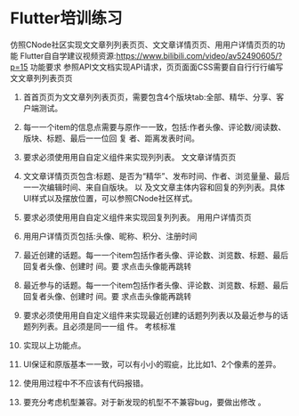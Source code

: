  # Flutter培训练习 
 仿照CNode社区实现⽂文章列列表⻚页、⽂文章详情⻚页、⽤用户详情⻚页的功能
Flutter⾃自学建议视频资源:https://www.bilibili.com/video/av52490605/?p=15 功能要求
参照API⽂文档实现API请求，⻚页⾯面CSS需要⾃自⾏行行编写 ⽂文章列列表⻚页
1. ⾸首⻚页为⽂文章列列表⻚页，需要包含4个版块tab:全部、精华、分享、客户端测试。
2. 每⼀一个item的信息点需要与原作⼀一致，包括:作者头像、评论数/阅读数、版块、标题、最后⼀一位回
复
者、距离发表时间。
3. 要求必须使⽤用⾃自定义组件来实现列列表。
⽂文章详情⻚页
1. ⽂文章详情⻚页包含:标题、是否为“精华”、发布时间、作者、浏览量量、最后⼀一次编辑时间、来⾃自版块。 以 及⽂文章主体内容和回复的列列表。具体UI样式以及摆放位置，可以参照CNode社区样式。
2. 要求必须使⽤用⾃自定义组件来实现回复列列表。
⽤用户详情⻚页
1. ⽤用户详情⻚页包括:头像、昵称、积分、注册时间
2. 最近创建的话题。每⼀一个item包括作者头像、评论数、浏览数、标题、最后回复者头像、创建时
间。要
求点击头像能再跳转
3. 最近参与的话题。每⼀一个item包括作者头像、评论数、浏览数、标题、最后回复者头像、创建时 间。要
求点击头像能再跳转
4. 要求必须使⽤用⾃自定义组件来实现最近创建的话题列列表以及最近参与的话题列列表。且必须是同⼀一组 件。
考核标准
1. 实现以上功能点。
2. UI保证和原版基本⼀一致，可以有⼩小的瑕疵，⽐比如1、2个像素的差异。
     
 3. 使⽤用过程中不不应该有代码报错。
4. 要充分考虑机型兼容。对于新发现的机型不不兼容bug，要做出修改 。
